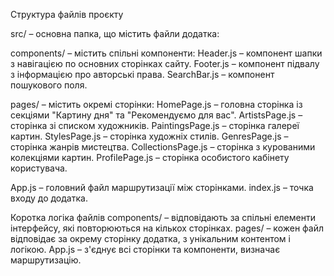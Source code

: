 Структура файлів проєкту

src/ – основна папка, що містить файли додатка:


components/ – містить спільні компоненти:
Header.js – компонент шапки з навігацією по основних сторінках сайту.
Footer.js – компонент підвалу з інформацією про авторські права.
SearchBar.js – компонент пошукового поля.

pages/ – містить окремі сторінки:
HomePage.js – головна сторінка із секціями "Картину дня" та "Рекомендуємо для вас".
ArtistsPage.js – сторінка зі списком художників.
PaintingsPage.js – сторінка галереї картин.
StylesPage.js – сторінка художніх стилів.
GenresPage.js – сторінка жанрів мистецтва.
CollectionsPage.js – сторінка з курованими колекціями картин.
ProfilePage.js – сторінка особистого кабінету користувача.

App.js – головний файл маршрутизації між сторінками.
index.js – точка входу до додатка.

Коротка логіка файлів
components/ – відповідають за спільні елементи інтерфейсу, які повторюються на кількох сторінках.
pages/ – кожен файл відповідає за окрему сторінку додатка, з унікальним контентом і логікою.
App.js – з'єднує всі сторінки та компоненти, визначає маршрутизацію.